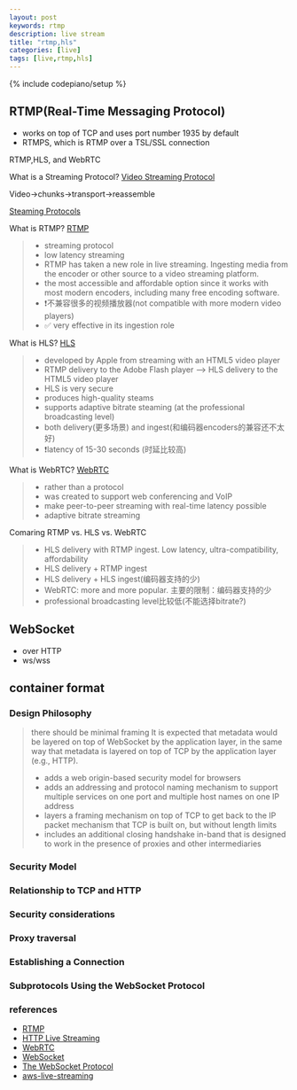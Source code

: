 ```yaml
---
layout: post
keywords: rtmp 
description: live stream
title: "rtmp,hls"
categories: [live]
tags: [live,rtmp,hls]
---
```

{% include codepiano/setup %}

## RTMP(Real-Time Messaging Protocol)

* works on top of TCP and uses port number 1935 by default
* RTMPS, which is RTMP over a TSL/SSL connection

RTMP,HLS, and WebRTC

What is a Streaming Protocol?
[Video Streaming Protocol](https://www.dacast.com/blog/video-streaming-protocol/)

Video->chunks->transport->reassemble

[Steaming Protocols](https://www.dacast.com/blog/streaming-protocols/)

What is RTMP?
[RTMP](https://www.dacast.com/blog/rtmp-real-time-messaging-protocol/)
>
> * streaming protocol
> * low latency streaming
> * RTMP has taken a new role in live streaming. Ingesting media from the encoder or other source to a video streaming platform.
> * the most accessible and affordable option since it works with most modern encoders, including many free encoding software.
> * ❗️不兼容很多的视频播放器(not compatible with more modern video players)
> * ✅ very effective in its ingestion role

What is HLS?
[HLS](https://www.dacast.com/blog/hls-streaming-protocol/)
>
> * developed by Apple from streaming with an HTML5 video player
> * RTMP delivery to the Adobe Flash player —> HLS delivery to the HTML5 video player 
> * HLS is very secure
> * produces high-quality steams
> * supports adaptive bitrate steaming (at the professional broadcasting level)
> * both delivery(更多场景) and ingest(和编码器encoders的兼容还不太好)
> * ❗️latency of 15-30 seconds (时延比较高)

What is WebRTC?
[WebRTC](https://www.dacast.com/blog/webrtc-web-real-time-communication/)
>
> * rather than a protocol
> * was created to support web conferencing and VoIP
> * make peer-to-peer streaming with real-time latency possible
> * adaptive bitrate streaming

Comaring RTMP vs. HLS vs. WebRTC
>
> * HLS delivery with RTMP ingest. Low latency, ultra-compatibility, affordability
> * HLS delivery + RTMP ingest
> * HLS delivery + HLS ingest(编码器支持的少)
> * WebRTC: more and more popular. 主要的限制：编码器支持的少
> * professional broadcasting level比较低(不能选择bitrate?)

## WebSocket

* over HTTP
* ws/wss

## container format

### Design Philosophy

> there should be minimal framing
> It is expected that metadata would be layered on top of WebSocket by the application layer, in the same way that metadata is layered on top of TCP by the application layer (e.g., HTTP).
>
> * adds a web origin-based security model for browsers
> * adds an addressing and protocol naming mechanism to support multiple services on one port and multiple host names on one IP address
> * layers a framing mechanism on top of TCP to get back to the IP packet mechanism that TCP is built on, but without length limits
> * includes an additional closing handshake in-band that is designed to work in the presence of proxies and other intermediaries

### Security Model

### Relationship to TCP and HTTP

### Security considerations

### Proxy traversal

### Establishing a Connection

### Subprotocols Using the WebSocket Protocol

### references

* [RTMP](https://en.wikipedia.org/wiki/Real-Time_Messaging_Protocol)
* [HTTP Live Streaming](https://en.wikipedia.org/wiki/HTTP_Live_Streaming)
* [WebRTC](https://en.wikipedia.org/wiki/WebRTC)
* [WebSocket](https://en.wikipedia.org/wiki/WebSocket)
* [The WebSocket Protocol](https://datatracker.ietf.org/doc/html/rfc6455)
* [aws-live-streaming](https://aws.amazon.com/cn/blogs/media/awse-choosing-aws-live-streaming-solution-for-use-case/)

